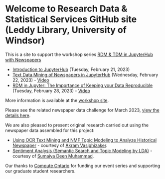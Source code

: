 # Welcome to Research Data & Statistical Services GitHub site (Leddy Library, University of Windsor)

This is a site to support the workshop series [RDM & TDM in JupyterHub with Newspapers](https://leddy.uwindsor.ca/rdm-tdm-jupyterhub-newspapers)
   * [Introduction to JupyterHub](https://github.com/ADC-RDM/using-jupyter) (Tuesday, February 21, 2023)
   * [Text Data Mining of Newspapers in JupyterHub](https://github.com/ADC-RDM/TDMnewspapers) (Wednesday, February 22, 2023) - [Video](https://archive.org/details/2023-uwindsor-rdm-tdm-jupyter-workshop-2-newspapers)
   * [RDM in Jupyter: The Importance of Keeping your Data Reproducible](https://github.com/BrockDSL/RDM_Jupyter_Workshop) (Tuesday, February 28, 2023) - [Video](https://archive.org/details/2023-uwindsor-rdm-tdm-jupyter-workshop-3)
   
More information is available at the [workshop site](https://leddy.uwindsor.ca/rdm-tdm-jupyterhub-newspapers).

Please see the related newspaper data challenge for March 2023, [view the details here](https://github.com/ADC-RDM/DataChallenge).

We are also pleased to present original research carried out using the newspaper data assembled for this project:
   * [Using OCR Text Mining and NMF Topic Modeling to Analyze Historical Newspaper](https://github.com/vasighiz/TDMnewspapers-NMF) - courtesy of [Akram Vasighizaker](https://github.com/vasighiz). 
   * [Sentiment Analysis (Semantic Search and Topic Modeling by LDA)](https://github.com/sdeenm/Sentiment-Analysis) - courtesy of [Sumaiya Deen Muhammad](https://github.com/sdeenm).

Our thanks to [Compute Ontario](https://www.computeontario.ca/) for funding our event series and supporting our graduate student researchers.
